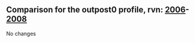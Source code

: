 ## Comparison for the outpost0 profile, rvn: [2006](https://github.com/PRO100KatYT/FortniteProfileRevisions/tree/main/profiles/outpost0/2006%20outpost0.json)-[2008](https://github.com/PRO100KatYT/FortniteProfileRevisions/tree/main/profiles/outpost0/2008%20outpost0.json)

No changes
